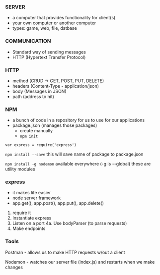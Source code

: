 ### SERVER
- a computer that provides functionality for client(s)
- your own computer or another computer
- types: game, web, file, datbase

### COMMUNICATION
- Standard way of sending messages
- HTTP (Hypertext Transfer Protocol)

### HTTP
- method (CRUD -> GET, POST, PUT, DELETE)
- headers (Content-Type - application/json)
- body (Messages in JSON)
- path (address to hit)

### NPM
- a bunch of code in a repository for us to use for our applications
- package.json (manages those packages)
  - create manually
  - `npm init`

```
var express = require('express')
```

`npm install --save`
this will save name of package to package.json

`npm install -g nodemon`
available everywhere (-g is --global)
these are utility modules

### express
- it makes life easier
- node server framework
- app.get(), app.post(), app.put(), app.delete()

1. require it
2. Instantiate express
3. Listen on a port
4a. Use bodyParser (to parse requests)
4. Make endpoints

### Tools
Postman - allows us to make HTTP requests w/out a client

Nodemon - watches our server file (index.js) and restarts when we make changes
